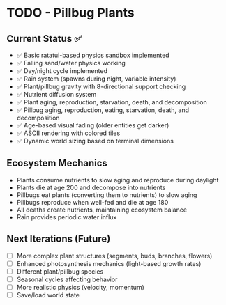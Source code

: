 # TODO - Pillbug Plants

## Current Status ✅
- ✅ Basic ratatui-based physics sandbox implemented
- ✅ Falling sand/water physics working
- ✅ Day/night cycle implemented
- ✅ Rain system (spawns during night, variable intensity)
- ✅ Plant/pillbug gravity with 8-directional support checking
- ✅ Nutrient diffusion system
- ✅ Plant aging, reproduction, starvation, death, and decomposition
- ✅ Pillbug aging, reproduction, eating, starvation, death, and decomposition
- ✅ Age-based visual fading (older entities get darker)
- ✅ ASCII rendering with colored tiles
- ✅ Dynamic world sizing based on terminal dimensions

## Ecosystem Mechanics
- Plants consume nutrients to slow aging and reproduce during daylight
- Plants die at age 200 and decompose into nutrients
- Pillbugs eat plants (converting them to nutrients) to slow aging
- Pillbugs reproduce when well-fed and die at age 180
- All deaths create nutrients, maintaining ecosystem balance
- Rain provides periodic water influx

## Next Iterations (Future)
- [ ] More complex plant structures (segments, buds, branches, flowers)
- [ ] Enhanced photosynthesis mechanics (light-based growth rates)
- [ ] Different plant/pillbug species
- [ ] Seasonal cycles affecting behavior
- [ ] More realistic physics (velocity, momentum)
- [ ] Save/load world state